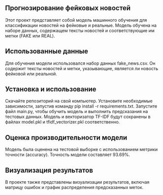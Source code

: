 ## Прогнозирование фейковых новостей
Этот проект представляет собой модель машинного обучения для классификации новостей на фейковые и реальные. Модель обучена на наборе данных, содержащем тексты новостей и соответствующие им метки (FAKE или REAL).
## Использованные данные
Для обучения модели использовался набор данных fake_news.csv. Он содержит тексты новостей и метки, указывающие, является ли новость фейковой или реальной.
## Установка и использование
Скачайте репозиторий на свой компьютер.
Установите необходимые зависимости, запустив команду pip install -r requirements.txt.
Запустите файл main.py, чтобы обучить модель и выполнить предсказания на тестовых данных.
Модель и векторизатор TF-IDF будут сохранены в файлах model.pkl и tfidf_vectorizer.pkl соответственно.
## Оценка производительности модели
Модель была оценена на тестовой выборке с использованием метрики точности (accuracy). Точность модели составляет 93.69%.
## Визуализация результатов
В проекте также представлены визуализации результатов, включая матрицу ошибок и график распределения предсказанных меток.
